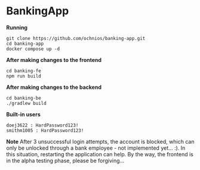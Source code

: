 # BankingApp

**Running**

```shell
git clone https://github.com/ochnios/banking-app.git
cd banking-app
docker compose up -d
```

**After making changes to the frontend**

```shell
cd banking-fe
npm run build
```

**After making changes to the backend**

```shell
cd banking-be
./gradlew build
```

**Built-in users**

```shell
doej3622 : HardPassword123!
smithm1005 : HardPassword123!
```

**Note**
After 3 unsuccessful login attempts, the account is blocked, which can only be unlocked through a bank employee - not implemented yet... :). In this situation, restarting the application can help.
By the way, the frontend is in the alpha testing phase, please be forgiving...
